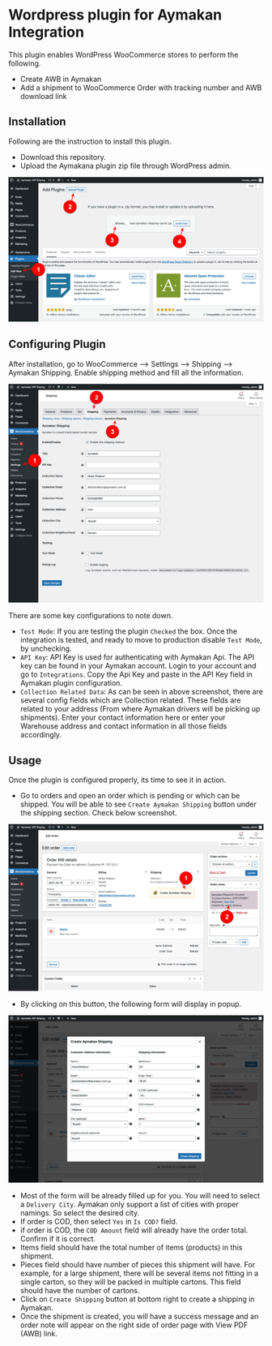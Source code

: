 # Wordpress plugin for Aymakan Integration
This plugin enables WordPress WooCommerce stores to perform the following.

- Create AWB in Aymakan
- Add a shipment to WooCommerce Order with tracking number and AWB download link

## Installation
Following are the instruction to install this plugin.

- Download this repository. 
- Upload the Aymakana plugin zip file through WordPress admin.

![Configuration](screenshots/screenshot_1.png?raw=true "Configuration")

## Configuring Plugin
After installation, go to WooCommerce --> Settings --> Shipping --> Aymakan Shipping. Enable shipping method and fill all the information.

![Configuration](screenshots/screenshot_2.png?raw=true "Configuration")

There are some key configurations to note down.

- `Test Mode`: If you are testing the plugin `Checked` the box. Once the integration is tested, and ready to move to production
disable `Test Mode`, by unchecking.
- `API Key`:  API Key is used for authenticating with Aymakan Api. The API key can be found in your Aymakan account.
Login to your account and go to `Integrations`. Copy the Api Key and paste in the API Key field in Aymakan plugin configuration.
- `Collection Related Data`: As can be seen in above screenshot, there are several config fields which are Collection related. 
These fields are related to your address (From where Aymakan drivers will be picking up shipments). Enter your contact information here
or enter your Warehouse address and contact information in all those fields accordingly.

## Usage
Once the plugin is configured properly, its time to see it in action. 

- Go to orders and open an order which is pending
or which can be shipped. You will be able to see `Create Aymakan Shipping` button under the shipping section. Check below screenshot.

![Create Aymakan Shipping Button](screenshots/screenshot_3.png?raw=true "Create Aymakan Shipping Button")

- By clicking on this button, the following form will display in popup.

![Create Aymakan Shipping Form](screenshots/screenshot_4.png?raw=true "Create Shipping Form")

- Most of the form will be already filled up for you. You will need to select a `Delivery City`. Aymakan 
only support a list of cities with proper namings. So select the desired city.
- If order is COD, then select `Yes` in `Is COD?` field.
- if order is COD, the `COD Amount` field will already have the order total. Confirm if it is correct.
- Items field should have the total number of items (products) in this shipment.
- Pieces field should have number of pieces this shipment will have. For example, for a large shipment, 
there will be several items not fitting in a single carton, so they will be packed in multiple cartons. This field
should have the number of cartons.
- Click on `Create Shipping` button at bottom right to create a shipping in Aymakan. 
- Once the shipment is created, you will have a success message and an order note will appear on the right side of order page with View PDF (AWB) link.
